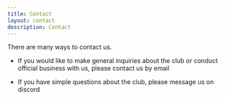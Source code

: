 ```yaml
---
title: Contact
layout: contact
description: Contact
---
```


There are many ways to contact us. 

- If you would like to make general inquiries about the club or conduct official business with us, please contact us by email 

- If you have simple questions about the club, please message us on discord 

